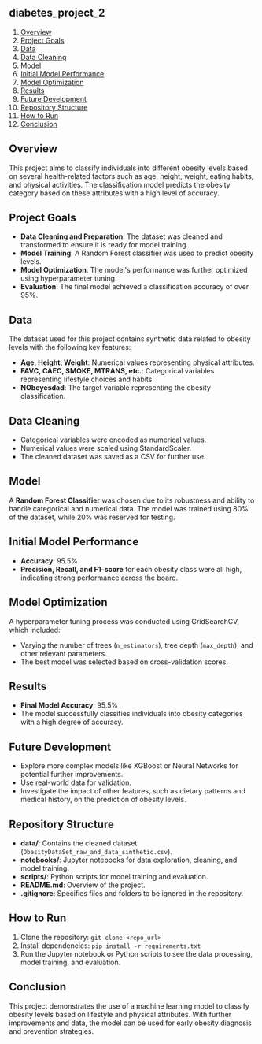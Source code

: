 ## diabetes_project_2


1. [Overview](#Overview)
2. [Project Goals](#Project-Goals)
3. [Data](#data)
4. [Data Cleaning](#Data-Cleaning)
5. [Model](#Model)
6. [Initial Model Performance](#Initial-Model-Performance)
7. [Model Optimization](#Model_Optimization)
8. [Results](#Results)
9. [Future Development](#Future-Development)
10. [Repository Structure](#Repository-Structure)
11. [How to Run](#How-to-Run)
12. [Conclusion](#conclusion)






## **Overview**
This project aims to classify individuals into different obesity levels based on several health-related factors such as age, height, weight, eating habits, and physical activities. The classification model predicts the obesity category based on these attributes with a high level of accuracy.

## **Project Goals**
- **Data Cleaning and Preparation**: The dataset was cleaned and transformed to ensure it is ready for model training.
- **Model Training**: A Random Forest classifier was used to predict obesity levels.
- **Model Optimization**: The model's performance was further optimized using hyperparameter tuning.
- **Evaluation**: The final model achieved a classification accuracy of over 95%.

## **Data**
The dataset used for this project contains synthetic data related to obesity levels with the following key features:
- **Age, Height, Weight**: Numerical values representing physical attributes.
- **FAVC, CAEC, SMOKE, MTRANS, etc.**: Categorical variables representing lifestyle choices and habits.
- **NObeyesdad**: The target variable representing the obesity classification.

## **Data Cleaning**
- Categorical variables were encoded as numerical values.
- Numerical values were scaled using StandardScaler.
- The cleaned dataset was saved as a CSV for further use.

## **Model**
A **Random Forest Classifier** was chosen due to its robustness and ability to handle categorical and numerical data. The model was trained using 80% of the dataset, while 20% was reserved for testing.

## **Initial Model Performance**
- **Accuracy**: 95.5%
- **Precision, Recall, and F1-score** for each obesity class were all high, indicating strong performance across the board.

## **Model Optimization**
A hyperparameter tuning process was conducted using GridSearchCV, which included:
- Varying the number of trees (`n_estimators`), tree depth (`max_depth`), and other relevant parameters.
- The best model was selected based on cross-validation scores.

## **Results**
- **Final Model Accuracy**: 95.5%
- The model successfully classifies individuals into obesity categories with a high degree of accuracy.

## **Future Development**
- Explore more complex models like XGBoost or Neural Networks for potential further improvements.
- Use real-world data for validation.
- Investigate the impact of other features, such as dietary patterns and medical history, on the prediction of obesity levels.

## **Repository Structure**
- **data/**: Contains the cleaned dataset (`ObesityDataSet_raw_and_data_sinthetic.csv`).
- **notebooks/**: Jupyter notebooks for data exploration, cleaning, and model training.
- **scripts/**: Python scripts for model training and evaluation.
- **README.md**: Overview of the project.
- **.gitignore**: Specifies files and folders to be ignored in the repository.

## **How to Run**
1. Clone the repository: `git clone <repo_url>`
2. Install dependencies: `pip install -r requirements.txt`
3. Run the Jupyter notebook or Python scripts to see the data processing, model training, and evaluation.

## **Conclusion**
This project demonstrates the use of a machine learning model to classify obesity levels based on lifestyle and physical attributes. With further improvements and data, the model can be used for early obesity diagnosis and prevention strategies.
